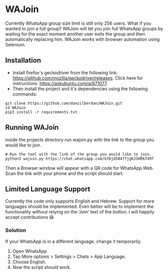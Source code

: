 # WAJoin
Currently WhatsApp group size limit is still only 256 users. What if you wanted to join a full group?
WAJoin will let you join full WhatsApp groups by waiting for the exact moment another user exits the group and then automatically replacing him.
WAJoin works with browser automation using Selenium.

## Installation
- Install firefox's geckodriver from the following link: https://github.com/mozilla/geckodriver/releases. Click here for instructions: https://askubuntu.com/a/871077.
- Then install the project and it's dependencies using the following commands:
```
git clone https://github.com/danzilberdan/WAJoin.git
cd WAJoin
pip3 install -r requirements.txt
```

## Running WAJoin
inside the projects directory run wajoin.py with the link to the group you would like to join.
```
# Run the tool with the link of the group you would like to join.
python3 wajoin.py https://chat.whatsapp.com/GfDjd5847fjgKJSHRK749f
```
Then a Browser window will appear with a QR code for WhatsApp Web. Scan the link with your phone and the script should start.

## Limited Language Support
Currently the code only supports English and Hebrew.
Support for more languages should be implemented.
Even better will be to implement the functionality without relying on the 'Join' text of the button.
I will happily accept contributions :smile:

### Solution
If your WhatsApp is in a different language, change it temporarily.
1. Open WhatsApp
2. Tap More options > Settings > Chats > App Language.
3. Choose English.
4. Now the script should work.
